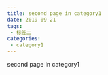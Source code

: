 ```yaml
---
title: second page in category1
date: 2019-09-21
tags:
 - 标签二
categories:
 - category1
---
```


second page in category1